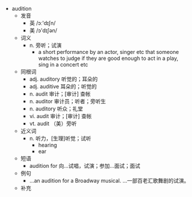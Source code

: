 - audition
  - 发音
    - 英 /ɔː'dɪʃn/
    - 美 /ɔ'dɪʃən/
  - 词义
    - n. 旁听；试演
      - a short performance by an actor, singer etc that someone watches to judge if they are good enough to act in a play, sing in a concert etc
  - 同根词
    - adj. auditory 听觉的；耳朵的
    - adj. auditive 耳朵的；听觉的
    - n. audit 审计；[审计] 查帐
    - n. auditor 审计员；听者；旁听生
    - n. auditory 听众；礼堂
    - vi. audit 审计；[审计] 查帐
    - vt. audit （美）旁听
  - 近义词
    - n. 听力，[生理]听觉；试听
      - hearing
      - ear
  - 短语
    - audition for 向…试唱，试演；参加…面试；面试
  - 例句
    - ...an audition for a Broadway musical. …一部百老汇歌舞剧的试演。
  - 补充